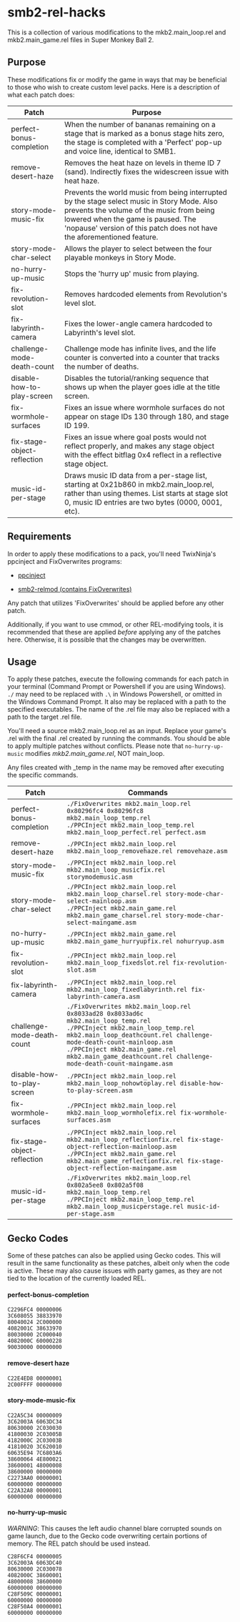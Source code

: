 # smb2-rel-hacks
This is a collection of various modifications to the mkb2.main\_loop.rel and mkb2.main\_game.rel files in Super Monkey Ball 2.

## Purpose
These modifications fix or modify the game in ways that may be beneficial to those who wish to create custom level packs. Here is a description of what each patch does:

| Patch | Purpose |
| ----- | ------- |
| perfect-bonus-completion | When the number of bananas remaining on a stage that is marked as a bonus stage hits zero, the stage is completed with a 'Perfect' pop-up and voice line, identical to SMB1. |
| remove-desert-haze | Removes the heat haze on levels in theme ID 7 (sand). Indirectly fixes the widescreen issue with heat haze.
| story-mode-music-fix | Prevents the world music from being interrupted by the stage select music in Story Mode. Also prevents the volume of the music from being lowered when the game is paused. The 'nopause' version of this patch does not have the aforementioned feature. |
| story-mode-char-select | Allows the player to select between the four playable monkeys in Story Mode. |
| no-hurry-up-music | Stops the 'hurry up' music from playing. |
| fix-revolution-slot | Removes hardcoded elements from Revolution's level slot. |
| fix-labyrinth-camera | Fixes the lower-angle camera hardcoded to Labyrinth's level slot. |
| challenge-mode-death-count | Challenge mode has infinite lives, and the life counter is converted into a counter that tracks the number of deaths. |
| disable-how-to-play-screen | Disables the tutorial/ranking sequence that shows up when the player goes idle at the title screen. |
| fix-wormhole-surfaces | Fixes an issue where wormhole surfaces do not appear on stage IDs 130 through 180, and stage ID 199. |
| fix-stage-object-reflection | Fixes an issue where goal posts would not reflect properly, and makes any stage object with the effect bitflag 0x4 reflect in a reflective stage object. |
| music-id-per-stage | Draws music ID data from a per-stage list, starting at 0x21b860 in mkb2.main\_loop.rel, rather than using themes. List starts at stage slot 0, music ID entries are two bytes (0000, 0001, etc). |

## Requirements
In order to apply these modifications to a pack, you'll need TwixNinja's ppcinject and FixOverwrites programs:

* [ppcinject](https://github.com/tuckergs/ppc-inject)

* [smb2-relmod (contains FixOverwrites)](https://github.com/tuckergs/smb2-relmod)

Any patch that utilizes 'FixOverwrites' should be applied before any other patch.

Additionally, if you want to use cmmod, or other REL-modifying tools, it is recommended that these are applied *before* applying any of the patches here. Otherwise, it is possible that the changes may be overwritten.

## Usage
To apply these patches, execute the following commands for each patch in your terminal (Command Prompt or Powershell if you are using Windows). `./` may need to be replaced with `.\` in Windows Powershell, or omitted in the Windows Command Prompt. It also may be replaced with a path to the specified executables. The name of the .rel file may also be replaced with a path to the target .rel file.

You'll need a source mkb2.main\_loop.rel as an input. Replace your game's .rel with the final .rel created by running the commands. You should be able to apply multiple patches without conflicts. Please note that `no-hurry-up-music` modifies *mkb2.main_game.rel*, NOT main\_loop.

Any files created with _temp in the name may be removed after executing the specific commands.

| Patch | Commands |
| ----- | -------- |
| perfect-bonus-completion | `./FixOverwrites mkb2.main_loop.rel 0x80296fc4 0x80296fc8 mkb2.main_loop_temp.rel` <br> `./PPCInject mkb2.main_loop_temp.rel mkb2.main_loop_perfect.rel perfect.asm` |
| remove-desert-haze | `./PPCInject mkb2.main_loop.rel mkb2.main_loop_removehaze.rel removehaze.asm` |
| story-mode-music-fix | `./PPCInject mkb2.main_loop.rel mkb2.main_loop_musicfix.rel storymodemusic.asm` |
| story-mode-char-select | `./PPCInject mkb2.main_loop.rel mkb2.main_loop_charsel.rel story-mode-char-select-mainloop.asm` <br> `./PPCInject mkb2.main_game.rel mkb2.main_game_charsel.rel story-mode-char-select-maingame.asm` |
| no-hurry-up-music | `./PPCInject mkb2.main_game.rel mkb2.main_game_hurryupfix.rel nohurryup.asm` |
| fix-revolution-slot | `./PPCInject mkb2.main_loop.rel mkb2.main_loop_fixedslot.rel fix-revolution-slot.asm` |
| fix-labyrinth-camera | `./PPCInject mkb2.main_loop.rel mkb2.main_loop_fixedlabyrinth.rel fix-labyrinth-camera.asm` |
| challenge-mode-death-count | `./FixOverwrites mkb2.main_loop.rel 0x8033ad28 0x8033ad6c mkb2.main_loop_temp.rel` <br> `./PPCInject mkb2.main_loop_temp.rel mkb2.main_loop_deathcount.rel challenge-mode-death-count-mainloop.asm` <br> `./PPCInject mkb2.main_game.rel mkb2.main_game_deathcount.rel challenge-mode-death-count-maingame.asm` | 
| disable-how-to-play-screen | `./PPCInject mkb2.main_loop.rel mkb2.main_loop_nohowtoplay.rel disable-how-to-play-screen.asm` |
| fix-wormhole-surfaces | `./PPCInject mkb2.main_loop.rel mkb2.main_loop_wormholefix.rel fix-wormhole-surfaces.asm` |
| fix-stage-object-reflection | `./PPCInject mkb2.main_loop.rel mkb2.main_loop_reflectionfix.rel fix-stage-object-reflection-mainloop.asm` <br> `./PPCInject mkb2.main_game.rel mkb2.main_game_reflectionfix.rel fix-stage-object-reflection-maingame.asm`  |
| music-id-per-stage | `./FixOverwrites mkb2.main_loop.rel 0x802a5ee8 0x802a5f08 mkb2.main_loop_temp.rel` <br> `./PPCInject mkb2.main_loop_temp.rel mkb2.main_loop_musicperstage.rel music-id-per-stage.asm` |

## Gecko Codes
Some of these patches can also be applied using Gecko codes. This will result in the same functionality as these patches, albeit only when the code is active. These may also cause issues with party games, as they are not tied to the location of the currently loaded REL.

#### perfect-bonus-completion
```
C2296FC4 00000006
3C608055 38833970
80040024 2C000000
4082001C 38633970
80030000 2C000040
4082000C 60000228
90030000 00000000
```

#### remove-desert haze
```
C22E4ED8 00000001
2C00FFFF 00000000
```

#### story-mode-music-fix
```
C22A5C34 00000009
3C62003A 6063DC34
80630000 2C030030
41800030 2C03005B
4182000C 2C03003B
41810020 3C620010
60635E94 7C6803A6
38600064 4E800021
38600001 48000008
38600000 00000000
C2273AA0 00000001
60000000 00000000
C22A32A8 00000001
60000000 00000000
```

#### no-hurry-up-music
*WARNING*: This causes the left audio channel blare corrupted sounds on game launch, due to the Gecko code overwriting certain portions of memory. The REL patch should be used instead.
```
C28F6CF4 00000005
3C62003A 6063DC40
80630000 2C030078
4082000C 38600001
48000008 38600000
60000000 00000000
C28F509C 00000001
60000000 00000000
C28F50A4 00000001
60000000 00000000
```
